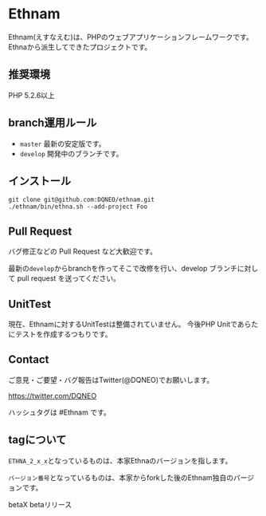 # Ethnam

Ethnam(えすなえむ)は、PHPのウェブアプリケーションフレームワークです。
Ethnaから派生してできたプロジェクトです。

## 推奨環境

PHP 5.2.6以上

## branch運用ルール

* `master` 最新の安定版です。
* `develop` 開発中のブランチです。

## インストール


```
git clone git@github.com:DQNEO/ethnam.git
./ethnam/bin/ethna.sh --add-project Foo
```

## Pull Request

バグ修正などの Pull Request など大歓迎です。

最新の`develop`からbranchを作ってそこで改修を行い、develop ブランチに対して pull request を送ってください。

## UnitTest

現在、Ethnamに対するUnitTestは整備されていません。
今後PHP Unitであらたにテストを作成するつもりです。

## Contact

ご意見・ご要望・バグ報告はTwitter(@DQNEO)でお願いします。

https://twitter.com/DQNEO

ハッシュタグは #Ethnam です。


## tagについて

`ETHNA_2_x_x`となっているものは、本家Ethnaのバージョンを指します。

`バージョン番号`となっているものは、本家からforkした後のEthnam独自のバージョンです。


betaX
  betaリリース
